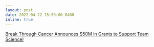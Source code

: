 ```yaml
---
layout: post
date: 2022-04-22 15:59:00-0400
inline: true
---
```


<a href = "https://breakthroughcancer.org/2022/04/break-through-cancer-announces-50m-in-grants-to-empower-researchers-from-five-top-cancer-research-centers-to-work-as-one/">Break Through Cancer Announces $50M in Grants to Support Team Science!</a>